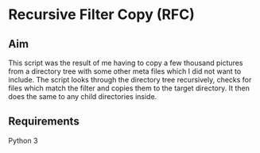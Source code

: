 # Recursive Filter Copy (RFC)

## Aim
This script was the result of me having to copy a few thousand pictures from a directory tree with some other meta files which I did not want to include. The script looks through the directory tree recursively, checks for files which match the filter and copies them to the target directory. It then does the same to any child directories inside.

## Requirements
Python 3